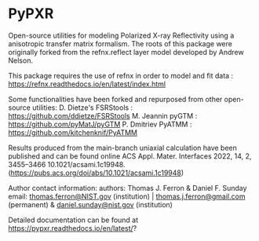 # PyPXR
Open-source utilities for modeling Polarized X-ray Reflectivity using a anisotropic transfer matrix formalism. The roots of this package were originally forked from the refnx.reflect layer model developed by Andrew Nelson.

This package requires the use of refnx in order to model and fit data : https://refnx.readthedocs.io/en/latest/index.html

Some functionalities have been forked and repurposed from other open-source utilities:
D. Dietze's FSRStools : https://github.com/ddietze/FSRStools
M. Jeannin pyGTM : https://github.com/pyMatJ/pyGTM
P. Dmitriev PyATMM : https://github.com/kitchenknif/PyATMM

Results produced from the main-branch uniaxial calculation have been published and can be found online
ACS Appl. Mater. Interfaces 2022, 14, 2, 3455–3466 10.1021/acsami.1c19948.(https://pubs.acs.org/doi/abs/10.1021/acsami.1c19948)

Author contact information:
authors: Thomas J. Ferron & Daniel F. Sunday
email: thomas.ferron@NIST.gov (institution) | thomas.j.ferron@gmail.com (permanent) & daniel.sunday@nist.gov (institution)

Detailed documentation can be found at https://pypxr.readthedocs.io/en/latest/?